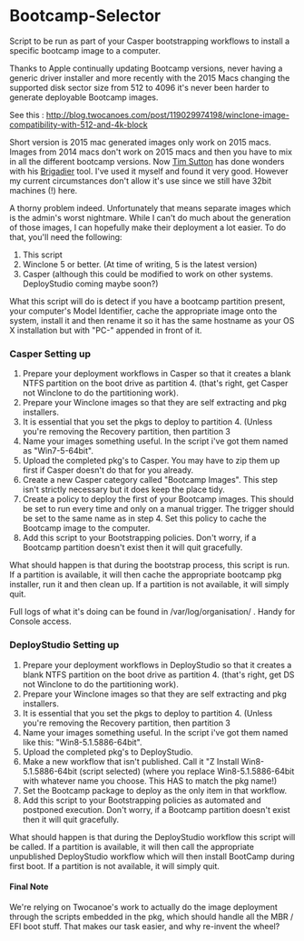 # Bootcamp-Selector
Script to be run as part of your Casper bootstrapping workflows to install a specific bootcamp image to a computer.

Thanks to Apple continually updating Bootcamp versions, never having a generic driver installer and more recently with the 2015 Macs changing the supported disk sector size from 512 to 4096 it's never been harder to generate deployable Bootcamp images.

See this : http://blog.twocanoes.com/post/119029974198/winclone-image-compatibility-with-512-and-4k-block

Short version is 2015 mac generated images only work on 2015 macs. Images from 2014 macs don't work on 2015 macs and then you have to mix in all the different bootcamp versions. Now [Tim Sutton](https://github.com/timsutton) has done wonders with his [Brigadier](https://github.com/timsutton/brigadier) tool. I've used it myself and found it very good. However my current circumstances don't allow it's use since we still have 32bit machines (!) here.

A thorny problem indeed. Unfortunately that means separate images which is the admin's worst nightmare. While I can't do much about the generation of those images, I can hopefully make their deployment a lot easier. To do that, you'll need the following:

1. This script
2. Winclone 5 or better. (At time of writing, 5 is the latest version)
3. Casper (although this could be modified to work on other systems. DeployStudio coming maybe soon?)

What this script will do is detect if you have a bootcamp partition present, your computer's Model Identifier, cache the appropriate image onto the system, install it and then rename it so it has the same hostname as your OS X installation but with "PC-" appended in front of it.

### Casper Setting up

1. Prepare your deployment workflows in Casper so that it creates a blank NTFS partition on the boot drive as partition 4.
(that's right, get Casper not Winclone to do the partitioning work).
2. Prepare your Winclone images so that they are self extracting and pkg installers.
3. It is essential that you set the pkgs to deploy to partition 4. (Unless you're removing the Recovery partition, then partition 3
4. Name your images something useful. In the script i've got them named as "Win7-5-64bit".
5. Upload the completed pkg's to Casper. You may have to zip them up first if Casper doesn't do that for you already.
6. Create a new Casper category called "Bootcamp Images". This step isn't strictly necessary but it does keep the place tidy.
7. Create a policy to deploy the first of your Bootcamp images.
This should be set to run every time and only on a manual trigger.
The trigger should be set to the same name as in step 4.
Set this policy to cache the Bootcamp image to the computer.
8. Add this script to your Bootstrapping policies. Don't worry, if a Bootcamp partition doesn't exist then it will quit gracefully.

What should happen is that during the bootstrap process, this script is run. If a partition is available, it will then cache the appropriate bootcamp pkg installer, run it and then clean up. If a partition is not available, it will simply quit.

Full logs of what it's doing can be found in /var/log/organisation/ . Handy for Console access.

### DeployStudio Setting up

1. Prepare your deployment workflows in DeployStudio so that it creates a blank NTFS partition on the boot drive as partition 4. (that's right, get DS not Winclone to do the partitioning work).
2. Prepare your Winclone images so that they are self extracting and pkg installers.
3. It is essential that you set the pkgs to deploy to partition 4. (Unless you're removing the Recovery partition, then partition 3
4. Name your images something useful. In the script i've got them named like this: "Win8-5.1.5886-64bit".
5. Upload the completed pkg's to DeployStudio.
6. Make a new workflow that isn't published. Call it "Z Install Win8-5.1.5886-64bit (script selected)
(where you replace Win8-5.1.5886-64bit with whatever name you choose. This HAS to match the pkg name!)
7. Set the Bootcamp package to deploy as the only item in that workflow.
8. Add this script to your Bootstrapping policies as automated and postponed execution.
Don't worry, if a Bootcamp partition doesn't exist then it will quit gracefully.

What should happen is that during the DeployStudio workflow this script will be called. If a partition is available, it will then call the appropriate unpublished DeployStudio workflow which will then install BootCamp during first boot. If a partition is not available, it will simply quit.

#### Final Note

We're relying on Twocanoe's work to actually do the image deployment through the scripts embedded in the pkg, which should handle all the MBR / EFI boot stuff. That makes our task easier, and why re-invent the wheel?
